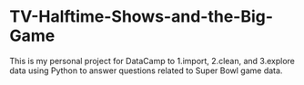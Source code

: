 # TV-Halftime-Shows-and-the-Big-Game
This is my personal project for DataCamp to 1.import, 2.clean, and 3.explore data using Python to answer questions related to Super Bowl game data.

